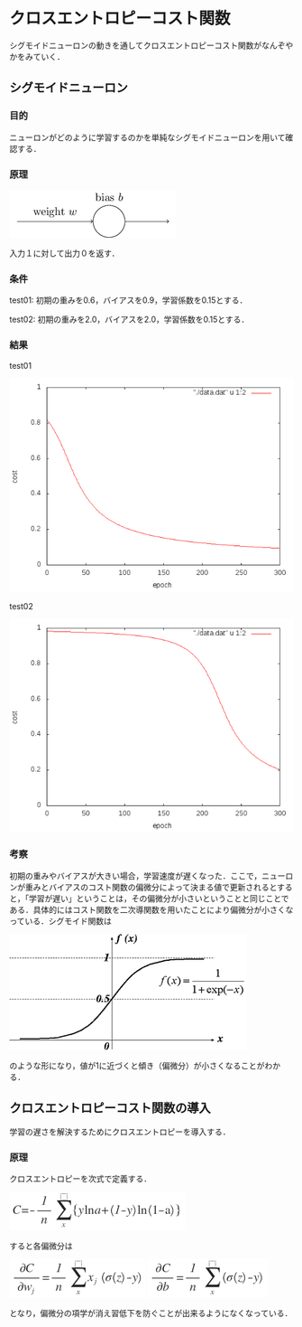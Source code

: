 # クロスエントロピーコスト関数
シグモイドニューロンの動きを通してクロスエントロピーコスト関数がなんぞやかをみていく．

## シグモイドニューロン
### 目的
ニューロンがどのように学習するのかを単純なシグモイドニューロンを用いて確認する．

### 原理
![sigmoid](fig/sigmoid.png)

入力１に対して出力０を返す．

### 条件
test01: 初期の重みを0.6，バイアスを0.9，学習係数を0.15とする．

test02: 初期の重みを2.0，バイアスを2.0，学習係数を0.15とする．

### 結果
test01

![](fig/wb0609.png)

test02

![](fig/wb22.png)

### 考察
初期の重みやバイアスが大きい場合，学習速度が遅くなった．ここで，ニューロンが重みとバイアスのコスト関数の偏微分によって決まる値で更新されるとすると，「学習が遅い」ということは，その偏微分が小さいということと同じことである．具体的にはコスト関数を二次導関数を用いたことにより偏微分が小さくなっている．シグモイド関数は

![](fig/sigmoid_fig.png)

のような形になり，値が1に近づくと傾き（偏微分）が小さくなることがわかる．

## クロスエントロピーコスト関数の導入
学習の遅さを解決するためにクロスエントロピーを導入する．

### 原理
クロスエントロピーを次式で定義する．

![](fig/cross.png)

すると各偏微分は

![](fig/equ01.png)
![](fig/equ02.png)

となり，偏微分の項学が消え習低下を防ぐことが出来るようになくなっている．
